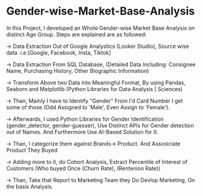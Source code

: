 # Gender-wise-Market-Base-Analysis
In this Project,  I developed an Whole Gender-wise Market Base Analysis on distinct Age Group. Steps are explained are as followed:

-> Data Extraction Out of Google Analystics (Looker Studio), Source wise data .i.e.[Google, Facebook, Insta, Tiktok]

-> Data Extraction From SQL Database, (Detailed Data Including: Consignee Name, Purchasing History, Other Biographic Information)

-> Transform Above two Data into Meaningful Format, By using Pandas, Seaborn and Matplotlib (Python Libraries for Data Analysis | Sciences)

-> Than, Mainly I have to Identify "Gender" From I'd Card Number I get some of those (Odd Assigned to 'Male', Even Assign to 'Female').

-> Afterwards, I used Python Libraries for Gender Identification (gender_detector, gender-guesser), Use Distinct APIs for Gender detection out of Names. And Furthermore Use AI-Based Solution for It.

-> Than, I categorize them against Brands-> Product. And Assosiciate Product They Buyed

-> Adding more to it, do Cohort Analysis, Extract Percentile of Interest of Customers (Who buyed Once (Churn Rate), (Rentenion Rate))

-> Than, Take that Report to Marketing Team they Do Devlop Marketing, On the basis Analysis.
